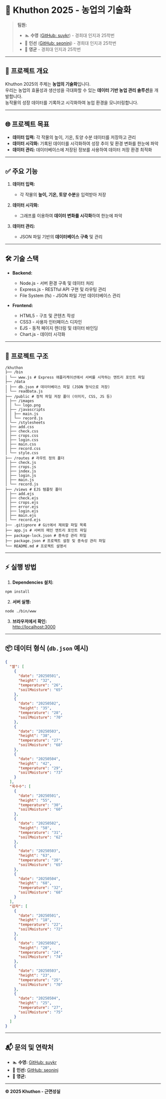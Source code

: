 
# 🌱 Khu**thon 2025** - 농업의 기술화

> **팀원:**  
> - 🏊 **수영** ([GitHub: suykr](https://github.com/suykr)) - 경희대 인지과 25학번  
> - 🎯 **인선** ([GitHub: seoninj](https://github.com/seoninj)) - 경희대 인지과 25학번  
> - 🚀 **영균** - 경희대 인지과 25학번  

---

## 📍 **프로젝트 개요**

Khuthon 2025의 주제는 **농업의 기술화**입니다.  
우리는 농업의 효율성과 생산성을 극대화할 수 있는 **데이터 기반 농업 관리 솔루션**을 개발합니다.  
농작물의 성장 데이터를 기록하고 시각화하여 농업 환경을 모니터링합니다.

---

## 🌐 **프로젝트 목표**

- **데이터 입력:** 각 작물의 높이, 기온, 토양 수분 데이터를 저장하고 관리  
- **데이터 시각화:** 기록된 데이터를 시각화하여 성장 추이 및 환경 변화를 한눈에 파악  
- **데이터 관리:** 데이터베이스에 저장된 정보를 사용하여 데이터 저장 환경 최적화  

---

## ✅ **주요 기능**

1. **데이터 입력:**  
   - 각 작물의 **높이, 기온, 토양 수분**을 입력받아 저장  

2. **데이터 시각화:**  
   - 그래프를 이용하여 **데이터 변화를 시각화**하여 한눈에 파악  

3. **데이터 관리:**  
   - JSON 파일 기반의 **데이터베이스 구축** 및 관리  

---

## 🛠️ **기술 스택**

- **Backend:**  
  - Node.js - 서버 환경 구축 및 데이터 처리  
  - Express.js - RESTful API 구현 및 라우팅 관리  
  - File System (fs) - JSON 파일 기반 데이터베이스 관리  

- **Frontend:**  
  - HTML5 - 구조 및 콘텐츠 작성  
  - CSS3 - 사용자 인터페이스 디자인  
  - EJS - 동적 페이지 렌더링 및 데이터 바인딩  
  - Chart.js - 데이터 시각화  

---

## 🚀 **프로젝트 구조**

```
/khuthon
├── /bin
│ └── www.js # Express 애플리케이션에서 서버를 시작하는 엔트리 포인트 파일
├── /data
│ ├── db.json # 데이터베이스 파일 (JSON 형식으로 저장)
│ └── readData.js
├── /public # 정적 파일 저장 폴더 (이미지, CSS, JS 등)
│ ├── /images
│ │ └── logo.png
│ ├── /javascripts
│ │ ├── main.js
│ │ └── record.js
│ └── /stylesheets
│ ├── add.css
│ ├── check.css
│ ├── crops.css
│ ├── login.css
│ ├── main.css
│ ├── record.css
│ └── style.css
├── /routes # 라우트 정의 폴더
│ ├── check.js
│ ├── crops.js
│ ├── index.js
│ ├── login.js
│ ├── main.js
│ └── record.js
├── /views # EJS 템플릿 폴더
│ ├── add.ejs
│ ├── check.ejs
│ ├── crops.ejs
│ ├── error.ejs
│ ├── login.ejs
│ ├── main.ejs
│ └── record.ejs
├── .gitignore # Git에서 제외할 파일 목록
├── app.js # 서버의 메인 엔트리 포인트 파일
├── package-lock.json # 종속성 관리 파일
├── package.json # 프로젝트 설정 및 종속성 관리 파일
└── README.md # 프로젝트 설명서
```

---

## ⚡️ **실행 방법**

1. **Dependencies 설치:**

```bash
npm install
```

2. **서버 실행:**

```bash
node ./bin/www
```

3. **브라우저에서 확인:**  
[http://localhost:3000](http://localhost:3000)

---

## 📦 **데이터 형식 (`db.json` 예시)**

```json
{
  "쌀": [
    {
      "date": "20250501",
      "height": "32",
      "temperature": "26",
      "soilMoisture": "65"
    },
    {
      "date": "20250502",
      "height": "35",
      "temperature": "28",
      "soilMoisture": "70"
    },
    {
      "date": "20250503",
      "height": "38",
      "temperature": "27",
      "soilMoisture": "68"
    },
    {
      "date": "20250504",
      "height": "42",
      "temperature": "29",
      "soilMoisture": "73"
    }
  ],
  "옥수수": [
    {
      "date": "20250501",
      "height": "55",
      "temperature": "30",
      "soilMoisture": "60"
    },
    {
      "date": "20250502",
      "height": "58",
      "temperature": "31",
      "soilMoisture": "62"
    },
    {
      "date": "20250503",
      "height": "63",
      "temperature": "30",
      "soilMoisture": "65"
    },
    {
      "date": "20250504",
      "height": "68",
      "temperature": "32",
      "soilMoisture": "68"
    }
  ],
  "감자": [
    {
      "date": "20250501",
      "height": "18",
      "temperature": "22",
      "soilMoisture": "72"
    },
    {
      "date": "20250502",
      "height": "20",
      "temperature": "24",
      "soilMoisture": "74"
    },
    {
      "date": "20250503",
      "height": "23",
      "temperature": "25",
      "soilMoisture": "70"
    },
    {
      "date": "20250504",
      "height": "25",
      "temperature": "27",
      "soilMoisture": "75"
    }
  ]
}
```

---

## 📬 **문의 및 연락처**

- 🏊 **수영:** [GitHub: suykr](https://github.com/suykr)  
- 🎯 **인선:** [GitHub: seoninj](https://github.com/seoninj)  
- 🚀 **영균:** 

---

**© 2025 Khuthon - 근면성실**
